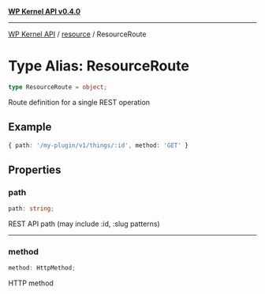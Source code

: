 [**WP Kernel API v0.4.0**](../../README.md)

---

[WP Kernel API](../../README.md) / [resource](../README.md) / ResourceRoute

# Type Alias: ResourceRoute

```ts
type ResourceRoute = object;
```

Route definition for a single REST operation

## Example

```ts
{ path: '/my-plugin/v1/things/:id', method: 'GET' }
```

## Properties

### path

```ts
path: string;
```

REST API path (may include :id, :slug patterns)

---

### method

```ts
method: HttpMethod;
```

HTTP method
